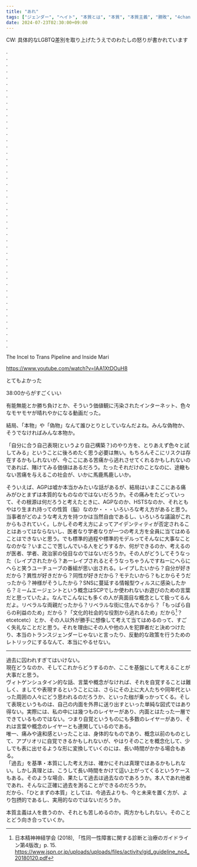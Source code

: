 ```yaml
---
title: "あれ"
tags: ["ジェンダー", "ヘイト", "本質とは", "本質", "本質主義", "勝敗", "4chan", "4chanism"]
date: 2024-07-23T02:30:00+09:00
---
```


CW: 具体的なLGBTQ差別を取り上げたうえでのわたしの怒りが書かれています

.  
.  
.  
.  
.  
.  
.  
.  
.  
.  
.  
.  
.  
.  
.  
.  
.  
.  
.  
.  
.  
.  
.  
.  
.  
.  
.  
.  
.  
.  
.  
.  
.  
.  
.  
.  
.  
.  
.  
.  
.  
.  
.  
.  
.  
.  
.  
.  


 The Incel to Trans Pipeline and Inside Mari 

https://www.youtube.com/watch?v=IAA1XtDOuH8

とてもよかった

38:00からがすごくいい

有能無能とか勝ち負けとか、そういう価値観に汚染されたインターネット、色々なモヤモヤが晴れやかになる動画だった。

結局、「本物」や「偽物」なんて誰ひとりとしていなんだよね。みんな偽物か、そうでなければみんな本物か。

「自分に合う自己表現(というより自己構築？)のやり方を、とりあえず色々と試してみる」ということに後ろめたく思う必要は無い。もちろんそこにリスクは存在するかもしれないが、今ここにある苦痛から逃れさせてくれるかもしれないのであれば、賭けてみる価値はあるだろう。たったそれだけのことなのに、途轍もない苦痛を与えるこの社会が、いかに馬鹿馬鹿しいか。

そういえば、AGPは嘘か本当かみたいな話があるが、結局はいまここにある痛みがひとまずは本質的なものなのではないだろうか。その痛みをたどっていって、その根源は何だろうと考えたときに、AGPなのか、HSTSなのか、それともやはり生まれ持っての性質（脳）なのか・・・いろいろな考え方があると思う。当事者がどのような考え方を持つかは当然自由であるし、いろいろな議論がこれからもされていく。しかしその考え方によってアイデンティティが否定されることはあってはならないし、医者なり学者なりが一つの考え方を全員に当てはめることはできないと思う。でも標準的過程や標準的モデルってそんなに大事なことなのかな？いまここで苦しんでいる人をどうするか、何ができるのか、考えるのが医者、学者、政治家の役目なのではないだろうか。その人がどうしてそうなった（レイプされたから？あーレイプされるとそうなっちゃうんですねーにへらにへらと笑うユーチューブの番組が思い出される。レイプしたいから？自分が好きだから？異性が好きだから？同性が好きだから？モテたいから？もとからそうだったから？神様がそうしたから？SNSに蔓延する情報型ウィルスに感染したから？ミームエージェントという概念はSCPでしか使われないお遊びのための言葉だと思っていたよ。なんでこんなにも多くの人が真面目な概念として扱ってるんだよ。リベラルな両親だったから？リベラルな街に住んでるから？「もっぱら自らの利益のため」だから？「文化的社会的な役割から逃れるため」だから[^1]？etcetcetc）とか、その人以外が勝手に想像して考えて当てはめるのって、すごく失礼なことだと思う。それを理由にその人や他の人を犯罪者だと決めつけたり、本当のトランスジェンダーじゃないと言ったり、反動的な政策を行うためのレトリックにするなんて、本当にやるせない。

***

過去に囚われすぎてはいけない。  
現在どうなのか、そしてこれからどうするのか、ここを基盤にして考えることが大事だと思う。  
ヴィトゲンシュタイン的な話、言葉や概念がなければ、それを自覚することは難しく、ましてや表現するということには、さらにその上に大人たちや同年代といった周囲の人々にどう思われるのだろうか、といった枷が乗っかってくる。そして表現というものは、自己の内面を外界に送り出すといった単純な図式ではあり得ない。実際には、私の中には幾つものレイヤーがあり、内面とはたった一層でできているものではない。つまり自覚というものにも多数のレイヤーがあり、それは言葉や概念のレイヤーとも連関しているのである。  
唯一、痛みや違和感といったことは、身体的なものであり、概念以前のものとして、アプリオリに自覚できるかもしれないが、やはりそのことを概念化して、少しでも表に出せるような形に変換していくのには、長い時間がかかる場合もある。  
「過去」を基準・本質にした考え方は、確かにそれは真理ではあるかもしれない。しかし真理とは、こうして長い時間をかけて這い上がってくるというケースもある。そのような場合、果たして過去は過去なのであろうか。本人であれ他者であれ、そんなに正確に過去を測ることができるのだろうか。  
だから、「ひとまずの本質」としては、今過去よりも、今と未来を置く方が、より包摂的であるし、実用的なのではないだろうか。

本質主義は人を救うのか、それとも苦しめるのか。両方かもしれない。そのこととどう向き合っていくか。

[^1]: 日本精神神経学会 (2018), 「性同一性障害に関する診断と治療のガイドライン第4版改」p. 15. <https://www.jspn.or.jp/uploads/uploads/files/activity/gid_guideline_no4_20180120.pdf>
